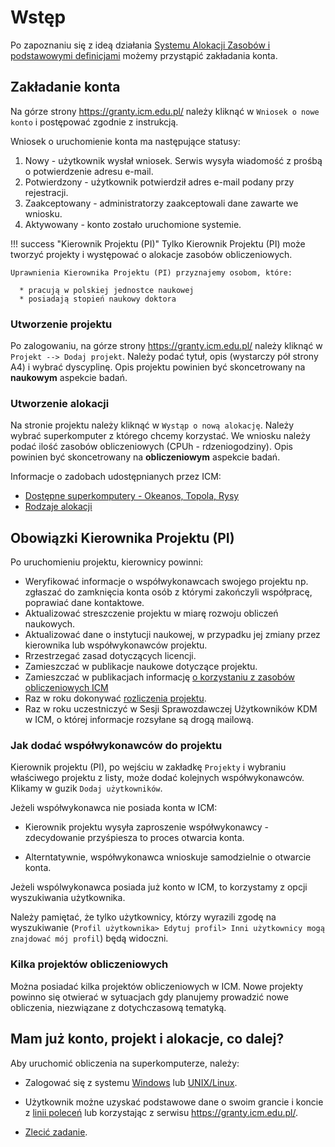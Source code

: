 
# Wstęp

Po zapoznaniu się z ideą działania [Systemu Alokacji Zasobów i podstawowymi definicjami](./wstep_i_definicje.pl.md) możemy przystąpić zakładania konta.

## Zakładanie konta

Na górze strony <https://granty.icm.edu.pl/> należy kliknąć w `Wniosek o nowe konto` i postępować zgodnie z instrukcją.

Wniosek o uruchomienie konta ma następujące statusy:

1. Nowy - użytkownik wysłał wniosek. Serwis wysyła wiadomość z prośbą o potwierdzenie adresu e-mail.
2. Potwierdzony - użytkownik potwierdził adres e-mail podany przy rejestracji.
3. Zaakceptowany - administratorzy zaakceptowali dane zawarte we wniosku.
4. Aktywowany - konto zostało uruchomione systemie.

!!! success "Kierownik Projektu (PI)"
    Tylko Kierownik Projektu (PI) może tworzyć projekty i występować o alokacje zasobów obliczeniowych.

    Uprawnienia Kierownika Projektu (PI) przyznajemy osobom, które:

      * pracują w polskiej jednostce naukowej
      * posiadają stopień naukowy doktora   

### Utworzenie projektu

Po zalogowaniu, na górze strony <https://granty.icm.edu.pl/> należy kliknąć w `Projekt --> Dodaj projekt`.
Należy podać tytuł, opis (wystarczy pół strony A4) i wybrać dyscyplinę.
Opis projektu powinien być skoncetrowany na **naukowym** aspekcie badań.

### Utworzenie alokacji

Na stronie projektu należy kliknąć w `Wystąp o nową alokację`.
Należy wybrać superkomputer z którego chcemy korzystać. 
We wniosku należy podać ilość zasobów obliczeniowych (CPUh - rdzeniogodziny).
Opis powinien być skoncetrowany na **obliczeniowym** aspekcie badań. 

Informacje o zadobach udostępnianych przez ICM:

* [Dostępne superkomputery - Okeanos, Topola, Rysy](../O_zasobach_ICM/Zasoby/komputery_w_icm.md)
* [Rodzaje alokacji](./rodzaje_alokacji.pl.md)

## Obowiązki Kierownika Projektu (PI)

Po uruchomieniu projektu, kierownicy powinni:

* Weryfikować informacje o współwykonawcach swojego projektu np.
zgłaszać do zamknięcia konta osób z którymi zakończyli współpracę, poprawiać dane kontaktowe.
* Aktualizować streszczenie projektu w miarę rozwoju obliczeń naukowych.
* Aktualizować dane o instytucji naukowej, w przypadku jej zmiany przez kierownika lub współwykonawców projektu.
* Rrzestrzegać zasad dotyczących licencji.
* Zamieszczać w publikacje naukowe dotyczące projektu.
* Zamieszczać w publikacjach informację [o korzystaniu z zasobów obliczeniowych ICM](./rozliczanie_projektu.pl.md)
* Raz w roku dokonywać [rozliczenia projektu](./rozliczanie_projektu.pl.md).
* Raz w roku uczestniczyć w Sesji Sprawozdawczej Użytkowników KDM w ICM, o której informacje rozsyłane są drogą mailową.

### Jak dodać współwykonawców do projektu

Kierownik projektu (PI), po wejściu w zakładkę `Projekty` i wybraniu
właściwego projektu z listy, może dodać kolejnych współwykonawców.
Klikamy w guzik `Dodaj użytkowników`.

Jeżeli współwykonawca nie posiada konta w ICM:

* Kierownik projektu wysyła zaproszenie współwykonawcy - zdecydowanie przyśpiesza to proces otwarcia konta.

* Alterntatywnie, współwykonawca wnioskuje samodzielnie o otwarcie konta.
  
Jeżeli wspólwykonawca posiada już konto w ICM, 
to korzystamy z opcji wyszukiwania użytkownika.

Należy pamiętać, że tylko użytkownicy, którzy wyrazili zgodę na wyszukiwanie (`Profil użytkownika> Edytuj profil> Inni użytkownicy mogą znajdować mój profil`) będą widoczni.

### Kilka projektów obliczeniowych

Można posiadać kilka projektów obliczeniowych w ICM.
Nowe projekty powinno się otwierać w sytuacjach gdy planujemy prowadzić nowe obliczenia, niezwiązane z dotychczasową tematyką.

## Mam już konto, projekt i alokacje, co dalej?

Aby uruchomić obliczenia na superkomputerze, należy:

* Zalogować się z systemu [Windows](../Tutorials/Logowanie/ssh_windows.pl.md) lub [UNIX/Linux](../Tutorials/Logowanie/ssh.pl.md).

* Użytkownik możne uzyskać podstawowe dane o swoim grancie i koncie z [linii poleceń](../Tutorials/HPC-intro/status_grantu_i_konta.md) lub korzystając z serwisu <https://granty.icm.edu.pl/>.

* [Zlecić zadanie](../Tutorials/HPC-intro/slurm_intro.md).
